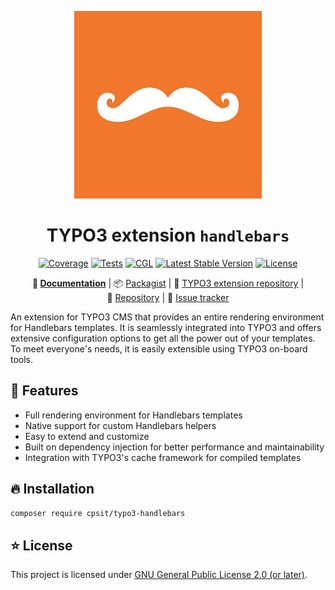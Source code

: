 <div align="center">

![Extension icon](Resources/Public/Icons/Extension.svg)

# TYPO3 extension `handlebars`

[![Coverage](https://sonarcloud.io/api/project_badges/measure?project=CPS-IT_handlebars&metric=coverage)](https://sonarcloud.io/dashboard?id=CPS-IT_handlebars)
[![Tests](https://github.com/CPS-IT/handlebars/actions/workflows/tests.yaml/badge.svg)](https://github.com/CPS-IT/handlebars/actions/workflows/tests.yaml)
[![CGL](https://github.com/CPS-IT/handlebars/actions/workflows/cgl.yaml/badge.svg)](https://github.com/CPS-IT/handlebars/actions/workflows/cgl.yaml)
[![Latest Stable Version](http://poser.pugx.org/cpsit/typo3-handlebars/v)](https://packagist.org/packages/cpsit/typo3-handlebars)
[![License](http://poser.pugx.org/cpsit/typo3-handlebars/license)](LICENSE.md)

**:orange_book:&nbsp;[Documentation](https://docs.typo3.org/p/cpsit/typo3-handlebars/master/en-us/)** |
:package:&nbsp;[Packagist](https://packagist.org/packages/cpsit/typo3-handlebars) |
:hatched_chick:&nbsp;[TYPO3 extension repository](https://extensions.typo3.org/extension/handlebars) |
:floppy_disk:&nbsp;[Repository](https://github.com/CPS-IT/handlebars) |
:bug:&nbsp;[Issue tracker](https://github.com/CPS-IT/handlebars/issues)

</div>

An extension for TYPO3 CMS that provides an entire rendering environment for
Handlebars templates. It is seamlessly integrated into TYPO3 and offers
extensive configuration options to get all the power out of your templates.
To meet everyone's needs, it is easily extensible using TYPO3 on-board tools.

## :rocket: Features

* Full rendering environment for Handlebars templates
* Native support for custom Handlebars helpers
* Easy to extend and customize
* Built on dependency injection for better performance and maintainability
* Integration with TYPO3's cache framework for compiled templates

## :fire: Installation

```bash
composer require cpsit/typo3-handlebars
```

## :star: License

This project is licensed under [GNU General Public License 2.0 (or later)](LICENSE.md).
